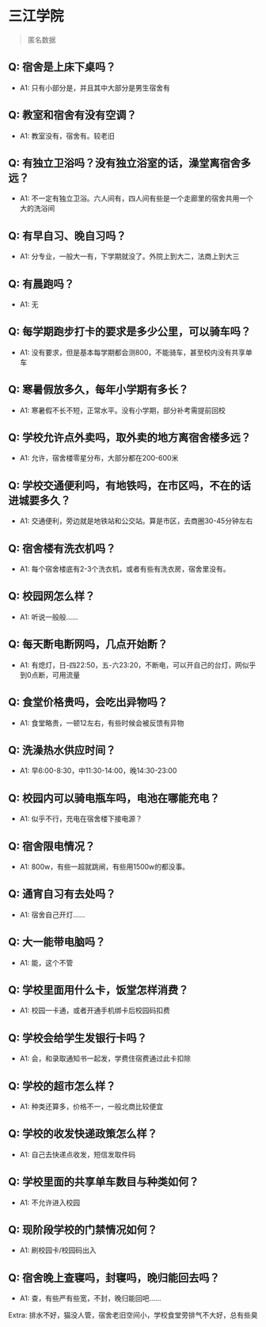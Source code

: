 # 三江学院

> 匿名数据

## Q: 宿舍是上床下桌吗？

- A1: 只有小部分是，并且其中大部分是男生宿舍有

## Q: 教室和宿舍有没有空调？

- A1: 教室没有，宿舍有。较老旧

## Q: 有独立卫浴吗？没有独立浴室的话，澡堂离宿舍多远？

- A1: 不一定有独立卫浴。六人间有，四人间有些是一个走廊里的宿舍共用一个大的洗浴间

## Q: 有早自习、晚自习吗？

- A1: 分专业，一般大一有，下学期就没了。外院上到大二，法商上到大三

## Q: 有晨跑吗？

- A1: 无

## Q: 每学期跑步打卡的要求是多少公里，可以骑车吗？

- A1: 没有要求，但是基本每学期都会测800，不能骑车，甚至校内没有共享单车

## Q: 寒暑假放多久，每年小学期有多长？

- A1: 寒暑假不长不短，正常水平。没有小学期，部分补考需提前回校

## Q: 学校允许点外卖吗，取外卖的地方离宿舍楼多远？

- A1: 允许，宿舍楼零星分布，大部分都在200-600米

## Q: 学校交通便利吗，有地铁吗，在市区吗，不在的话进城要多久？

- A1: 交通便利，旁边就是地铁站和公交站。算是市区，去商圈30-45分钟左右

## Q: 宿舍楼有洗衣机吗？

- A1: 每个宿舍楼底有2-3个洗衣机，或者有些有洗衣房，宿舍里没有。

## Q: 校园网怎么样？

- A1: 听说一般般……

## Q: 每天断电断网吗，几点开始断？

- A1: 有熄灯，日-四22:50，五-六23:20，不断电，可以开自己的台灯，网似乎到0点断，可用流量

## Q: 食堂价格贵吗，会吃出异物吗？

- A1: 食堂略贵，一顿12左右，有些时候会被反馈有异物

## Q: 洗澡热水供应时间？

- A1: 早6:00-8:30，中11:30-14:00，晚14:30-23:00

## Q: 校园内可以骑电瓶车吗，电池在哪能充电？

- A1: 似乎不行，充电在宿舍楼下接电源？

## Q: 宿舍限电情况？

- A1: 800w，有些一超就跳闸，有些用1500w的都没事。

## Q: 通宵自习有去处吗？

- A1: 宿舍自己开灯……

## Q: 大一能带电脑吗？

- A1: 能，这个不管

## Q: 学校里面用什么卡，饭堂怎样消费？

- A1: 校园一卡通，或者开通手机绑卡后校园码扣费

## Q: 学校会给学生发银行卡吗？

- A1: 会，和录取通知书一起发，学费住宿费通过此卡扣除

## Q: 学校的超市怎么样？

- A1: 种类还算多，价格不一，一般北商比较便宜

## Q: 学校的收发快递政策怎么样？

- A1: 自己去快递点收发，短信发取件码

## Q: 学校里面的共享单车数目与种类如何？

- A1: 不允许进入校园

## Q: 现阶段学校的门禁情况如何？

- A1: 刷校园卡/校园码出入

## Q: 宿舍晚上查寝吗，封寝吗，晚归能回去吗？

- A1: 查，有些严有些宽，不封，晚归能回吧……

Extra: 排水不好，猫没人管，宿舍老旧空间小，学校食堂旁排气不大好，总有些臭